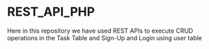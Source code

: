# REST_API_PHP
Here in this repository we have used REST APIs to execute CRUD operations in the Task Table and Sign-Up and Login using user table 
